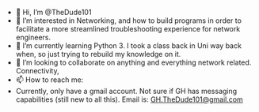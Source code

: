 - 👋 Hi, I’m @TheDude101
- 👀 I’m interested in Networking, and how to build programs in order to facilitate a more streamlined troubleshooting experience for network engineers.
- 🌱 I’m currently learning Python 3. I took a class back in Uni way back when, so just trying to rebuild my knowledge on it.
- 💞️ I’m looking to collaborate on anything and everything network related. Connectivity, 
- 📫 How to reach me:
- Currently, only have a gmail account. Not sure if GH has messaging capabilities (still new to all this). Email is: GH.TheDude101@gmail.com



